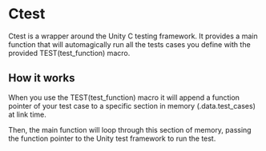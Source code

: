 # Ctest

Ctest is a wrapper around the Unity C testing framework. It provides a
main function that will automagically run all the tests cases you
define with the provided TEST(test_function) macro.

## How it works

When you use the TEST(test_function) macro it will append a function
pointer of your test case to a specific section in memory
(.data.test_cases) at link time.

Then, the main function will loop through this section of memory,
passing the function pointer to the Unity test framework to run the
test.
